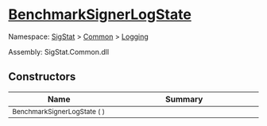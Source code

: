 # [BenchmarkSignerLogState](./BenchmarkSignerLogState.md)

Namespace: [SigStat]() > [Common](./../README.md) > [Logging](./README.md)

Assembly: SigStat.Common.dll


## Constructors

| Name<a href="#"><img width=160></a> | Summary<a href="#"><img width=400></a> | 
| --- | --- | 
| <sub>BenchmarkSignerLogState (  )</sub>| <sub></sub>| <br>


